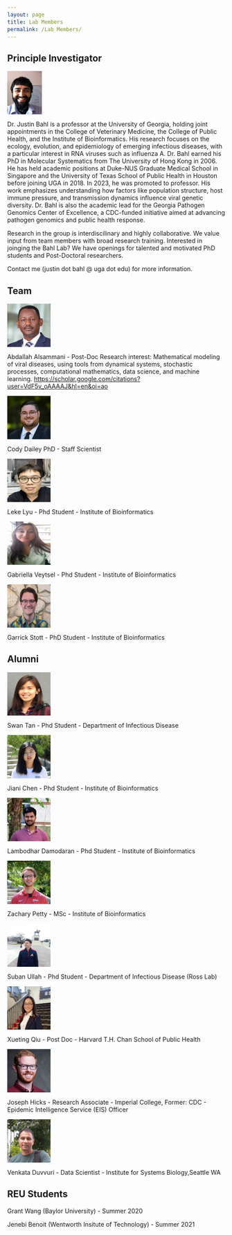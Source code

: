 ```yaml
---
layout: page
title: Lab Members
permalink: /Lab Members/
---
```

## Principle Investigator

<img align="middle" src="/Labmems/JBahl-HeadShot.jpg" title="Justin Bahl" width="80" height="100">

Dr. Justin Bahl is a professor at the University of Georgia, holding joint appointments in the College of Veterinary Medicine, the College of Public Health, and the Institute of Bioinformatics. His research focuses on the ecology, evolution, and epidemiology of emerging infectious diseases, with a particular interest in RNA viruses such as influenza A. Dr. Bahl earned his PhD in Molecular Systematics from The University of Hong Kong in 2006. He has held academic positions at Duke-NUS Graduate Medical School in Singapore and the University of Texas School of Public Health in Houston before joining UGA in 2018. In 2023, he was promoted to professor. His work emphasizes understanding how factors like population structure, host immune pressure, and transmission dynamics influence viral genetic diversity. Dr. Bahl is also the academic lead for the Georgia Pathogen Genomics Center of Excellence, a CDC-funded initiative aimed at advancing pathogen genomics and public health response. 

Research in the group is interdiscilinary and highly collaborative. We value input from team members with broad research training. Interested in joinging the Bahl Lab? We have openings for talented and motivated PhD students and Post-Doctoral researchers. 

Contact me (justin dot bahl @ uga dot edu) for more information.


## Team

<img align="middle" src="/Labmems/08_26_2021_AbdallahAlsammani.jpg" title="Abdallah Alsammani" width="100" height="100">

Abdallah Alsammani - Post-Doc
Research interest: Mathematical modeling of viral diseases, using tools from dynamical systems, stochastic processes, computational mathematics, data science, and machine learning. 
https://scholar.google.com/citations?user=VdF5v_oAAAAJ&hl=en&oi=ao


<img align="middle" src="/Labmems/image3.jpg" title="Cody Dailey" width="100" height="100">

Cody Dailey PhD - Staff Scientist

<img align="middle" src="/Labmems/image6.jpg" title="Leke Lyu" width="100" height="100">

Leke Lyu - Phd Student - Institute of Bioinformatics

<img align="middle" src="/Labmems/Veytsel.jpg" title="Gabriella Veytsal" width="100" height="100">

Gabriella Veytsel - Phd Student - Institute of Bioinformatics

<img align="middle" src="/Labmems/00100lrPORTRAIT_00100_BURST20200429155245727_COVER.jpg" title="Garrick Stott Tan" width="100" height="100">

Garrick Stott - PhD Student - Institute of Bioinformatics


## Alumni


<img align="middle" src="/Labmems/image7.png" title="Swan Tan" width="100" height="100">

Swan Tan - Phd Student - Department of Infectious Disease

<img align="middle" src="/Labmems/image1.jpg" title="Jiani Chen" width="100" height="100">

Jiani Chen - Phd Student - Institute of Bioinformatics

<img align="middle" src="/Labmems/image2.jpg" title="Lambodhar Damodaran" width="100" height="100">

Lambodhar Damodaran - Phd Student - Institute of Bioinformatics

<img align="middle" src="/Labmems/image4.jpg" title="Zachary Petty" width="100" height="100">

Zachary Petty - MSc - Institute of Bioinformatics

<img align="middle" src="/Labmems/image9.jpg" title="Shuban Ullah" width="100" height="100">

Suban Ullah - Phd Student - Department of Infectious Disease (Ross Lab)

<img align="middle" src="/Labmems/image7.jpeg" title="Xueting Qiu" width="100" height="100">

Xueting Qiu - Post Doc - Harvard T.H. Chan School of Public Health

<img align="middle" src="/Labmems/image8.jpeg" title="Joseph Hicks" width="100" height="100">

Joseph Hicks - Research Associate - Imperial College, Former: CDC - Epidemic Intelligence Service (EIS) Officer

<img align="middle" src="/Labmems/image10.jpeg" title="Venkata Duvvuri" width="100" height="100">

Venkata Duvvuri - Data Scientist - Institute for Systems Biology,Seattle WA



## REU Students

Grant Wang (Baylor University) - Summer 2020 

Jenebi Benoit (Wentworth Insitute of Technology) - Summer 2021

